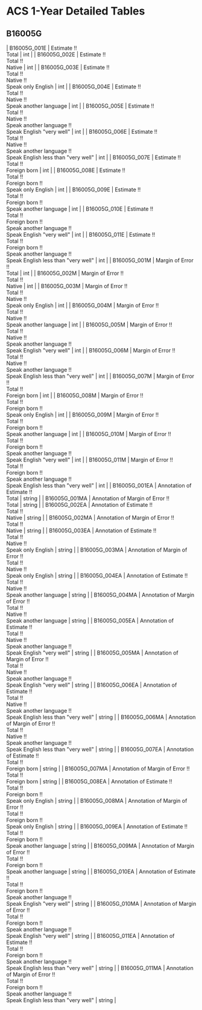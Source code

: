 # ACS 1-Year Detailed Tables

## B16005G

| B16005G_001E | Estimate !!<br>Total | int |
| B16005G_002E | Estimate !!<br>Total !!<br>Native | int |
| B16005G_003E | Estimate !!<br>Total !!<br>Native !!<br>Speak only English | int |
| B16005G_004E | Estimate !!<br>Total !!<br>Native !!<br>Speak another language | int |
| B16005G_005E | Estimate !!<br>Total !!<br>Native !!<br>Speak another language !!<br>Speak English &quot;very well&quot; | int |
| B16005G_006E | Estimate !!<br>Total !!<br>Native !!<br>Speak another language !!<br>Speak English less than &quot;very well&quot; | int |
| B16005G_007E | Estimate !!<br>Total !!<br>Foreign born | int |
| B16005G_008E | Estimate !!<br>Total !!<br>Foreign born !!<br>Speak only English | int |
| B16005G_009E | Estimate !!<br>Total !!<br>Foreign born !!<br>Speak another language | int |
| B16005G_010E | Estimate !!<br>Total !!<br>Foreign born !!<br>Speak another language !!<br>Speak English &quot;very well&quot; | int |
| B16005G_011E | Estimate !!<br>Total !!<br>Foreign born !!<br>Speak another language !!<br>Speak English less than &quot;very well&quot; | int |
| B16005G_001M | Margin of Error !!<br>Total | int |
| B16005G_002M | Margin of Error !!<br>Total !!<br>Native | int |
| B16005G_003M | Margin of Error !!<br>Total !!<br>Native !!<br>Speak only English | int |
| B16005G_004M | Margin of Error !!<br>Total !!<br>Native !!<br>Speak another language | int |
| B16005G_005M | Margin of Error !!<br>Total !!<br>Native !!<br>Speak another language !!<br>Speak English &quot;very well&quot; | int |
| B16005G_006M | Margin of Error !!<br>Total !!<br>Native !!<br>Speak another language !!<br>Speak English less than &quot;very well&quot; | int |
| B16005G_007M | Margin of Error !!<br>Total !!<br>Foreign born | int |
| B16005G_008M | Margin of Error !!<br>Total !!<br>Foreign born !!<br>Speak only English | int |
| B16005G_009M | Margin of Error !!<br>Total !!<br>Foreign born !!<br>Speak another language | int |
| B16005G_010M | Margin of Error !!<br>Total !!<br>Foreign born !!<br>Speak another language !!<br>Speak English &quot;very well&quot; | int |
| B16005G_011M | Margin of Error !!<br>Total !!<br>Foreign born !!<br>Speak another language !!<br>Speak English less than &quot;very well&quot; | int |
| B16005G_001EA | Annotation of Estimate !!<br>Total | string |
| B16005G_001MA | Annotation of Margin of Error !!<br>Total | string |
| B16005G_002EA | Annotation of Estimate !!<br>Total !!<br>Native | string |
| B16005G_002MA | Annotation of Margin of Error !!<br>Total !!<br>Native | string |
| B16005G_003EA | Annotation of Estimate !!<br>Total !!<br>Native !!<br>Speak only English | string |
| B16005G_003MA | Annotation of Margin of Error !!<br>Total !!<br>Native !!<br>Speak only English | string |
| B16005G_004EA | Annotation of Estimate !!<br>Total !!<br>Native !!<br>Speak another language | string |
| B16005G_004MA | Annotation of Margin of Error !!<br>Total !!<br>Native !!<br>Speak another language | string |
| B16005G_005EA | Annotation of Estimate !!<br>Total !!<br>Native !!<br>Speak another language !!<br>Speak English &quot;very well&quot; | string |
| B16005G_005MA | Annotation of Margin of Error !!<br>Total !!<br>Native !!<br>Speak another language !!<br>Speak English &quot;very well&quot; | string |
| B16005G_006EA | Annotation of Estimate !!<br>Total !!<br>Native !!<br>Speak another language !!<br>Speak English less than &quot;very well&quot; | string |
| B16005G_006MA | Annotation of Margin of Error !!<br>Total !!<br>Native !!<br>Speak another language !!<br>Speak English less than &quot;very well&quot; | string |
| B16005G_007EA | Annotation of Estimate !!<br>Total !!<br>Foreign born | string |
| B16005G_007MA | Annotation of Margin of Error !!<br>Total !!<br>Foreign born | string |
| B16005G_008EA | Annotation of Estimate !!<br>Total !!<br>Foreign born !!<br>Speak only English | string |
| B16005G_008MA | Annotation of Margin of Error !!<br>Total !!<br>Foreign born !!<br>Speak only English | string |
| B16005G_009EA | Annotation of Estimate !!<br>Total !!<br>Foreign born !!<br>Speak another language | string |
| B16005G_009MA | Annotation of Margin of Error !!<br>Total !!<br>Foreign born !!<br>Speak another language | string |
| B16005G_010EA | Annotation of Estimate !!<br>Total !!<br>Foreign born !!<br>Speak another language !!<br>Speak English &quot;very well&quot; | string |
| B16005G_010MA | Annotation of Margin of Error !!<br>Total !!<br>Foreign born !!<br>Speak another language !!<br>Speak English &quot;very well&quot; | string |
| B16005G_011EA | Annotation of Estimate !!<br>Total !!<br>Foreign born !!<br>Speak another language !!<br>Speak English less than &quot;very well&quot; | string |
| B16005G_011MA | Annotation of Margin of Error !!<br>Total !!<br>Foreign born !!<br>Speak another language !!<br>Speak English less than &quot;very well&quot; | string |

